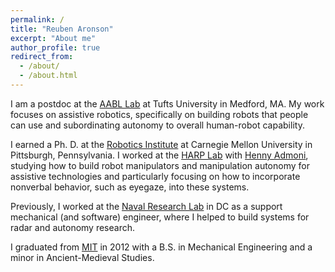 ```yaml
---
permalink: /
title: "Reuben Aronson"
excerpt: "About me"
author_profile: true
redirect_from: 
  - /about/
  - /about.html
---
```


I am a postdoc at the [AABL Lab](https://aabl.cs.tufts.edu/) at Tufts University in Medford, MA. My work focuses on assistive robotics, specifically on building robots that people can use and subordinating autonomy to overall human-robot capability.

I earned a Ph. D. at the [Robotics Institute](http://ri.cmu.edu) at Carnegie Mellon University in Pittsburgh, Pennsylvania. I worked at the [HARP Lab](http://harp.ri.cmu.edu) with [Henny Admoni](http://hennyadmoni.com), studying how to build robot manipulators and manipulation autonomy for assistive technologies and particularly focusing on how to incorporate nonverbal behavior, such as eyegaze, into these systems.

Previously, I worked at the [Naval Research Lab](https://www.nrl.navy.mil/) in DC as a support mechanical (and software) engineer, where I helped to build systems for radar and autonomy research.

I graduated from [MIT](https://web.mit.edu/) in 2012 with a B.S. in Mechanical Engineering and a minor in Ancient-Medieval Studies.
